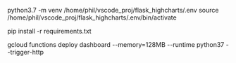 python3.7 -m venv /home/phil/vscode_proj/flask_highcharts/.env
source /home/phil/vscode_proj/flask_highcharts/.env/bin/activate

pip install -r requirements.txt


gcloud functions deploy dashboard --memory=128MB --runtime python37 --trigger-http
	